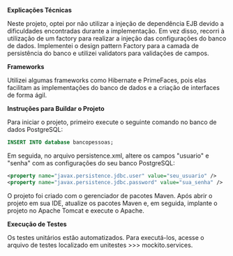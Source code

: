 **Explicações Técnicas**

Neste projeto, optei por não utilizar a injeção de dependência EJB devido a dificuldades encontradas durante a implementação. Em vez disso, recorri à utilização de um factory para realizar a injeção das configurações do banco de dados. Implementei o design pattern Factory para a camada de persistência do banco e utilizei validators para validações de campos.

**Frameworks**

Utilizei algumas frameworks como Hibernate e PrimeFaces, pois elas facilitam as implementações do banco de dados e a criação de interfaces de forma ágil.

**Instruções para Buildar o Projeto**

Para iniciar o projeto, primeiro execute o seguinte comando no banco de dados PostgreSQL:

```sql
INSERT INTO database bancopessoas;
```

Em seguida, no arquivo persistence.xml, altere os campos "usuario" e "senha" com as configurações do seu banco PostgreSQL:

```xml
<property name="javax.persistence.jdbc.user" value="seu_usuario" />
<property name="javax.persistence.jdbc.password" value="sua_senha" />
```

O projeto foi criado com o gerenciador de pacotes Maven. Após abrir o projeto em sua IDE, atualize os pacotes Maven e, em seguida, implante o projeto no Apache Tomcat e execute o Apache.

**Execução de Testes**

Os testes unitários estão automatizados. Para executá-los, acesse o arquivo de testes localizado em unitestes >>> mockito.services.
